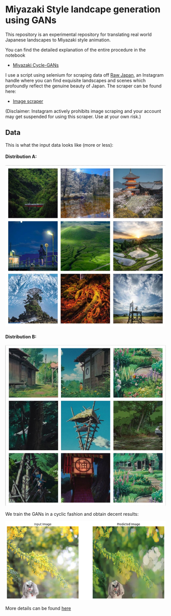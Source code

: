 # Miyazaki Style landcape generation using GANs

This repository is an experimental repository for translating real world Japanese landscapes to Miyazaki style animation.

You can find the detailed explanation of the entire procedure in the notebook
- [Miyazaki Cycle-GANs](Miyazaki_CycleGAN.ipynb)

I use a script using selenium for scraping data off [Raw Japan](https://www.instagram.com/raw_japan_/?hl=en), an Instagram handle where you can find exquisite landscapes and scenes which profoundly reflect the genuine beauty of Japan.
The scraper can be found here:
- [Image scraper](data/scrape.py)

(Disclaimer: Instagram actively prohibits image scraping and your account may get suspended for using this scraper. Use at your own risk.)

## Data

This is what the input data looks like (more or less):

#### Distribution A:
![](figures/landscapes.jpg)

#### Distribution B:
![](figures/anime.jpg)

We train the GANs in a cyclic fashion and obtain decent results:

![](figures/outputs.png)

More details can be found [here](Miyazaki_CycleGAN.ipynb)
